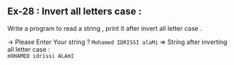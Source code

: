 ## Ex-28 : Invert all letters case :  
Write a program to read a string , print it after invert all letter case .  

-> Please Enter Your string ? `Mohamed IDRISSI alaMi`
=> String after inverting all letter case :   
`mOHAMED idrissi ALAmI`